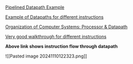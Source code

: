 
[Pipelined Datapath Example](https://www.cs.fsu.edu/~zwang/files/cda3101/Fall2017/Lecture8_cda3101.pdf)

[Example of Datapaths for different instructions](https://www.cim.mcgill.ca/~langer/273/13-notes.pdf)

[Organization of Computer Systems: Processor & Datapath](https://www.cise.ufl.edu/~mssz/CompOrg/CDA-proc.html)

[Very good walkthrough for different instructions](https://www.cs.fsu.edu/~zwang/files/cda3101/Fall2017/Lecture5_cda3101.pdf)


**Above link shows instruction flow through datapath**

![[Pasted image 20241110122323.png]]


